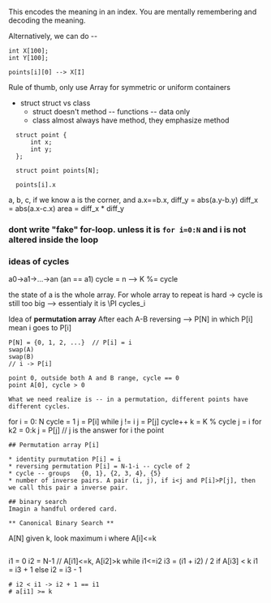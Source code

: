 

This encodes the meaning in an index. You are mentally remembering and decoding the meaning.

Alternatively, we can do --
```
int X[100];
int Y[100];

points[i][0] --> X[I]
```
Rule of thumb, only use Array for symmetric or uniform containers

* struct
  struct vs class
  * struct doesn't method -- functions -- data only
  * class almost always have method, they emphasize method
  
```
  struct point {
      int x;
      int y;
  };

  struct point points[N];

  points[i].x
  ```
  
  a, b, c, if we know a is the corner, and a.x==b.x, diff_y = abs(a.y-b.y)
                                                     diff_x = abs(a.x-c.x)
  area = diff_x * diff_y                                                     

### dont write "fake" for-loop. unless it is `for i=0:N` and i is not altered inside the loop

### ideas of cycles
a0->a1->...->an  (an == a1) cycle = n --> K %= cycle

the state of a is the whole array. For whole array to repeat is hard -> cycle is still too big --> essentialy it is \PI cycles_i

Idea of **permutation array**
After each A-B reversing --> P[N]  in which P[i] mean i goes to P[i]

```
P[N] = {0, 1, 2, ...}  // P[i] = i
swap(A)
swap(B)
// i -> P[i]

point 0, outside both A and B range, cycle == 0
point A[0], cycle > 0

What we need realize is -- in a permutation, different points have different cycles.

```
for i = 0: N
    cycle = 1
    j = P[i]
    while j != i
       j = P[j]
       cycle++
    k = K % cycle
    j = i
    for k2 = 0:k
       j = P[j]
    // j is the answer for i the point
```    
## Permutation array P[i]

* identity purmutation P[i] = i
* reversing permutation P[i] = N-1-i -- cycle of 2
* cycle -- groups   {0, 1}, {2, 3, 4}, {5}
* number of inverse pairs. A pair (i, j), if i<j and P[i]>P[j], then we call this pair a inverse pair.

## binary search 
Imagin a handful ordered card. 

** Canonical Binary Search **
```
A[N]
given k, look maximum i where A[i]<=k
```
```
i1 = 0
i2 = N-1  // A[i1]<=k, A[i2]>k
while i1<=i2
    i3 = (i1 + i2) / 2
    if A[i3] < k
       i1 = i3 + 1
    else
       i2 = i3 - 1
```
# i2 < i1 -> i2 + 1 == i1
# a[i1] >= k
    

```
